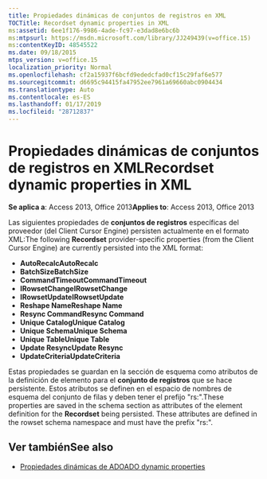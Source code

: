 ```yaml
---
title: Propiedades dinámicas de conjuntos de registros en XML
TOCTitle: Recordset dynamic properties in XML
ms:assetid: 6ee1f176-9986-4ade-fc97-e3dad8e6bc6b
ms:mtpsurl: https://msdn.microsoft.com/library/JJ249439(v=office.15)
ms:contentKeyID: 48545522
ms.date: 09/18/2015
mtps_version: v=office.15
localization_priority: Normal
ms.openlocfilehash: cf2a15937f6bcfd9ededcfad0cf15c29faf6e577
ms.sourcegitcommit: d6695c94415fa47952ee7961a69660abc0904434
ms.translationtype: Auto
ms.contentlocale: es-ES
ms.lasthandoff: 01/17/2019
ms.locfileid: "28712837"
---
```

# <a name="recordset-dynamic-properties-in-xml"></a><span data-ttu-id="c7811-102">Propiedades dinámicas de conjuntos de registros en XML</span><span class="sxs-lookup"><span data-stu-id="c7811-102">Recordset dynamic properties in XML</span></span>

<span data-ttu-id="c7811-103">**Se aplica a**: Access 2013, Office 2013</span><span class="sxs-lookup"><span data-stu-id="c7811-103">**Applies to**: Access 2013, Office 2013</span></span>

<span data-ttu-id="c7811-104">Las siguientes propiedades de **conjuntos de registros** específicas del proveedor (del Client Cursor Engine) persisten actualmente en el formato XML:</span><span class="sxs-lookup"><span data-stu-id="c7811-104">The following **Recordset** provider-specific properties (from the Client Cursor Engine) are currently persisted into the XML format:</span></span>

- <span data-ttu-id="c7811-105">**AutoRecalc**</span><span class="sxs-lookup"><span data-stu-id="c7811-105">**AutoRecalc**</span></span>
- <span data-ttu-id="c7811-106">**BatchSize**</span><span class="sxs-lookup"><span data-stu-id="c7811-106">**BatchSize**</span></span>
- <span data-ttu-id="c7811-107">**CommandTimeout**</span><span class="sxs-lookup"><span data-stu-id="c7811-107">**CommandTimeout**</span></span>
- <span data-ttu-id="c7811-108">**IRowsetChange**</span><span class="sxs-lookup"><span data-stu-id="c7811-108">**IRowsetChange**</span></span>
- <span data-ttu-id="c7811-109">**IRowsetUpdate**</span><span class="sxs-lookup"><span data-stu-id="c7811-109">**IRowsetUpdate**</span></span>
- <span data-ttu-id="c7811-110">**Reshape Name**</span><span class="sxs-lookup"><span data-stu-id="c7811-110">**Reshape Name**</span></span>
- <span data-ttu-id="c7811-111">**Resync Command**</span><span class="sxs-lookup"><span data-stu-id="c7811-111">**Resync Command**</span></span>
- <span data-ttu-id="c7811-112">**Unique Catalog**</span><span class="sxs-lookup"><span data-stu-id="c7811-112">**Unique Catalog**</span></span>
- <span data-ttu-id="c7811-113">**Unique Schema**</span><span class="sxs-lookup"><span data-stu-id="c7811-113">**Unique Schema**</span></span>
- <span data-ttu-id="c7811-114">**Unique Table**</span><span class="sxs-lookup"><span data-stu-id="c7811-114">**Unique Table**</span></span>
- <span data-ttu-id="c7811-115">**Update Resync**</span><span class="sxs-lookup"><span data-stu-id="c7811-115">**Update Resync**</span></span>
- <span data-ttu-id="c7811-116">**UpdateCriteria**</span><span class="sxs-lookup"><span data-stu-id="c7811-116">**UpdateCriteria**</span></span>


<span data-ttu-id="c7811-p101">Estas propiedades se guardan en la sección de esquema como atributos de la definición de elemento para el **conjunto de registros** que se hace persistente. Estos atributos se definen en el espacio de nombres de esquema del conjunto de filas y deben tener el prefijo "rs:".</span><span class="sxs-lookup"><span data-stu-id="c7811-p101">These properties are saved in the schema section as attributes of the element definition for the **Recordset** being persisted. These attributes are defined in the rowset schema namespace and must have the prefix "rs:".</span></span>

## <a name="see-also"></a><span data-ttu-id="c7811-119">Ver también</span><span class="sxs-lookup"><span data-stu-id="c7811-119">See also</span></span>

- [<span data-ttu-id="c7811-120">Propiedades dinámicas de ADO</span><span class="sxs-lookup"><span data-stu-id="c7811-120">ADO dynamic properties</span></span>](ado-dynamic-properties.md)
